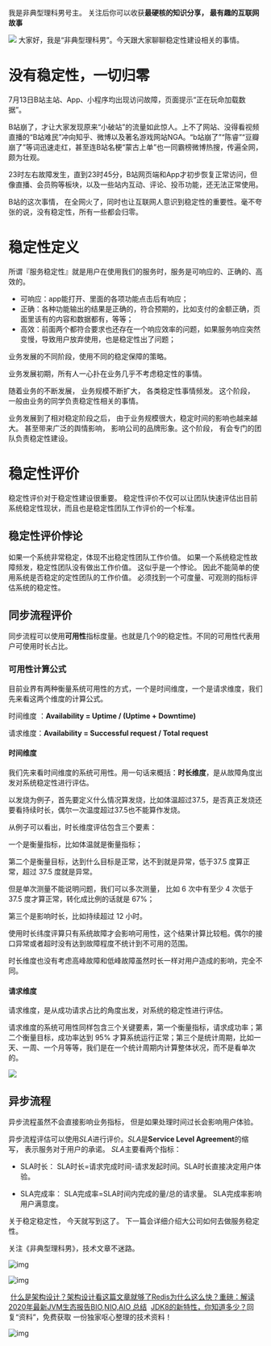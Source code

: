 我是非典型理科男号主。 关注后你可以收获**最硬核的知识分享， 最有趣的互联网故事**

![](/Users/didi/data/code/samdyli.github.io/blog/_posts/339d7ad2-0a2c-4bf1-81a9-e294cb957953-20211121213238939.png)
大家好，我是“非典型理科男”。今天跟大家聊聊稳定性建设相关的事情。 

# 没有稳定性，一切归零
7月13日B站主站、App、小程序均出现访问故障，页面提示“正在玩命加载数据”。

B站崩了，才让大家发现原来“小破站”的流量如此惊人。上不了网站、没得看视频直播的“B站难民”冲向知乎、微博以及著名游戏网站NGA。“b站崩了”“陈睿”“豆瓣崩了”等词迅速走红，甚至连B站名梗“蒙古上单”也一同霸榜微博热搜，传遍全网，颇为壮观。

23时左右故障发生，直到23时45分，B站网页端和App才初步恢复正常访问，但像直播、会员购等板块，以及一些站内互动、评论、投币功能，还无法正常使用。

B站的这次事情， 在全网火了，同时也让互联网人意识到稳定性的重要性。毫不夸张的说，没有稳定性，所有一些都会归零。 
# 稳定性定义
 所谓『服务稳定性』就是用户在使用我们的服务时，服务是可响应的、正确的、高效的。

- 可响应：app能打开、里面的各项功能点击后有响应；
- 正确：各种功能输出的结果是正确的，符合预期的，比如支付的金额正确，页面里该有的内容和数据都有，等等；
- 高效：前面两个都符合要求也还存在一个响应效率的问题，如果服务响应突然变慢，导致用户放弃使用，也是稳定性出了问题；

业务发展的不同阶段，使用不同的稳定保障的策略。 

业务发展初期，所有人一心扑在业务几乎不考虑稳定性的事情。

随着业务的不断发展， 业务规模不断扩大， 各类稳定性事情频发。 这个阶段， 一般由业务的同学负责稳定性相关的事情。 

业务发展到了相对稳定阶段之后， 由于业务规模很大，稳定时间的影响也越来越大。 甚至带来广泛的舆情影响， 影响公司的品牌形象。这个阶段， 有会专门的团队负责稳定性建设。  

# 稳定性评价
稳定性评价对于稳定性建设很重要。 稳定性评价不仅可以让团队快速评估出目前系统稳定性现状，而且也是稳定性团队工作评价的一个标准。 

## 稳定性评价悖论

如果一个系统非常稳定，体现不出稳定性团队工作价值。 如果一个系统稳定性故障频发，稳定性团队没有做出工作价值。 这似乎是一个悖论。 因此不能简单的使用系统是否稳定的定性团队的工作价值。 必须找到一个可度量、可观测的指标评估系统的稳定性。 

## 同步流程评价
同步流程可以使用**可用性**指标度量。也就是几个9的稳定性。不同的可用性代表用户可使用时长占比。

### 可用性计算公式

目前业界有两种衡量系统可用性的方式，一个是时间维度，一个是请求维度，我们先来看这两个维度的计算公式。

时间维度 ：**Availability = Uptime / (Uptime + Downtime)**

请求维度：**Availability = Successful request / Total request**

#### 时间维度
我们先来看时间维度的系统可用性。用一句话来概括：**时长维度**，是从故障角度出发对系统稳定性进行评估。

以发烧为例子，首先要定义什么情况算发烧，比如体温超过37.5，是否真正发烧还要看持续时长，偶尔一次温度超过37.5也不能算作发烧。

从例子可以看出，时长维度评估包含三个要素：

一个是衡量指标，比如体温就是衡量指标；

第二个是衡量目标，达到什么目标是正常，达不到就是异常，低于37.5 度算正常，超过 37.5 度就是异常。

但是单次测量不能说明问题，我们可以多次测量， 比如 6 次中有至少 4 次低于 37.5 度才算正常，转化成比例的话就是 67%；

第三个是影响时长，比如持续超过 12 小时。



使用时长纬度评算只有系统故障才会影响可用性，这个结果计算比较粗。偶尔的接口异常或者超时没有达到故障程度不统计到不可用的范围。

时长维度也没有考虑高峰故障和低峰故障虽然时长一样对用户造成的影响，完全不同。

#### 请求维度

请求维度，是从成功请求占比的角度出发，对系统的稳定性进行评估。

请求维度的系统可用性同样包含三个关键要素，第一个衡量指标，请求成功率；第二个衡量目标，成功率达到 95% 才算系统运行正常；第三个是统计周期，比如一天、一周、一个月等等，我们是在一个统计周期内计算整体状况，而不是看单次的。


![](/Users/didi/data/code/samdyli.github.io/blog/_posts/2443bc55-2791-4e2b-988f-0f8fff4aa4c7.png)

## 异步流程
异步流程虽然不会直接影响业务指标， 但是如果处理时间过长会影响用户体验。 

异步流程评估可以使用*SLA*进行评价。*SLA*是**Service Level Agreement**的缩写， 表示服务对于用户的承诺。 
*SLA*主要看两个指标：
- SLA时长： SLA时长=请求完成时间-请求发起时间。SLA时长直接决定用户体验。

- SLA完成率： SLA完成率=SLA时间内完成的量/总的请求量。 SLA完成率影响用户满意度。 

关于稳定稳定性， 今天就写到这了。 下一篇会详细介绍大公司如何去做服务稳定性。 

关注《非典型理科男》，技术文章不迷路。

 



![img](/Users/didi/data/code/samdyli.github.io/blog/_posts/a3d8ddb9-7852-462f-8492-076f112bb1cb.png)


![img](/Users/didi/data/code/samdyli.github.io/blog/_posts/e3b5ae90-c7c9-4851-b420-56c42cece4d9.png)

​										[什么是架构设计？架构设计看这篇文章就够了](https://mp.weixin.qq.com/s?__biz=MzIzNDUwMzkwNg==&mid=2247483734&idx=1&sn=bd3b956f88d7f51fc04a3f66a51713a9&chksm=e8f42adbdf83a3cd949b56cbb94462dedcef5f473c4f48582c438b2f36383d426cdc6938b013&scene=21#wechat_redirect)
​										[Redis为什么这么快？](https://mp.weixin.qq.com/s?__biz=MzIzNDUwMzkwNg==&mid=2247483721&idx=1&sn=24b191b3d69487d056ad0717daab6400&chksm=e8f42ac4df83a3d2b1b3c54612c5460be60f51fc97c088c73969312045ee2c43365595bc3f1d&scene=21&token=322415904&lang=zh_CN#wechat_redirect)
​										[重磅：解读2020年最新JVM生态报告](https://mp.weixin.qq.com/s?__biz=MzIzNDUwMzkwNg==&mid=2247483706&idx=1&sn=625eab1339bcfafcac207e29f79fbdab&chksm=e8f42ab7df83a3a10e803eec3106c3e4c7297a952885f22e6b2e751fbe1c92789a9bab51d2e7&scene=21#wechat_redirect)
​										[BIO,NIO,AIO 总结](https://mp.weixin.qq.com/s?__biz=MzIzNDUwMzkwNg==&mid=2247483712&idx=1&sn=feabc22cbe7b51532ec13b6e22e7cf8c&chksm=e8f42acddf83a3db2b24752552fb0e46d05176e1e00d11e8db7b15cd6e1e34844e2cc01c5b1b&scene=21#wechat_redirect)
​										[JDK8的新特性，你知道多少？](https://mp.weixin.qq.com/s?__biz=MzIzNDUwMzkwNg==&mid=2247483704&idx=1&sn=527990343f8ef0402febe2dc7e9e0ff3&chksm=e8f42ab5df83a3a3775ddc302f0f5facdbec38229e4067a51ed42f9cce874ea2fc9832a6ea01&scene=21#wechat_redirect)
​										回复“资料”，免费获取 一份独家呕心整理的技术资料！

![img](/Users/didi/data/code/samdyli.github.io/blog/_posts/91a901db-4003-4322-88f5-b13608db52e0.png)
